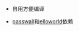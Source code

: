 - 自用方便编译

- [passwall](https://github.com/xiaorouji/openwrt-passwall/tree/packages)和[elloworld](https://github.com/fw876/helloworld)依赖
